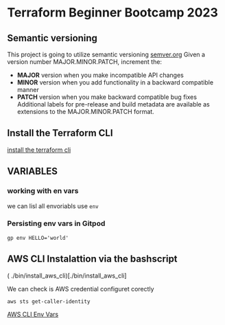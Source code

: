 # Terraform Beginner Bootcamp 2023

## Semantic versioning

This project is going to utilize semantic versioning
[semver.org](https://semver.org/)
Given a version number MAJOR.MINOR.PATCH, increment the:

- **MAJOR** version when you make incompatible API changes
- **MINOR** version when you add functionality in a backward compatible manner
- **PATCH** version when you make backward compatible bug fixes
Additional labels for pre-release and build metadata are available as extensions to the MAJOR.MINOR.PATCH format.

## Install the Terraform CLI
[install the terraform cli](https://developer.hashicorp.com/terraform/tutorials/aws-get-started/install-cli)

## VARIABLES

### working with en vars 

we can lisl all envoriabls use `env`

### Persisting env vars in Gitpod

```
gp env HELLO='world'
```

## AWS CLI Instalattion via the bashscript
( ./bin/install_aws_cli)[./bin/install_aws_cli]

We can check is AWS credential configuret corectly

```sh
aws sts get-caller-identity
```

[AWS CLI Env Vars](https://docs.aws.amazon.com/cli/latest/userguide/cli-configure-envvars.html)